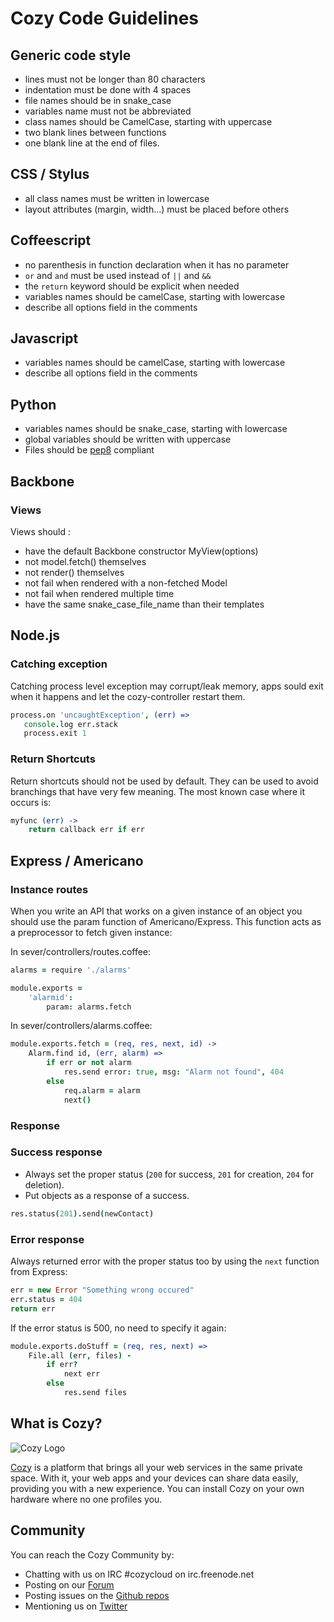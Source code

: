 # Cozy Code Guidelines

## Generic code style

* lines must not be longer than 80 characters
* indentation must be done with 4 spaces
* file names should be in snake\_case
* variables name must not be abbreviated
* class names should be CamelCase, starting with uppercase
* two blank lines between functions
* one blank line at the end of files.

## CSS / Stylus

* all class names must be written in lowercase
* layout attributes (margin, width...) must be placed before others

## Coffeescript

* no parenthesis in function declaration when it has no parameter
* `or` and `and` must be used instead of `||` and `&&`
* the `return` keyword should be explicit when needed
* variables names should be camelCase, starting with lowercase
* describe all options field in the comments

## Javascript

* variables names should be camelCase, starting with lowercase
* describe all options field in the comments

## Python

* variables names should be snake\_case, starting with lowercase
* global variables should be written with uppercase
* Files should be [pep8](http://www.python.org/dev/peps/pep-0008/) compliant

## Backbone

### Views

Views should :
- have the default Backbone constructor MyView(options)
- not model.fetch() themselves
- not render() themselves
- not fail when rendered with a non-fetched Model
- not fail when rendered multiple time
- have the same snake\_case\_file\_name than their templates

## Node.js

### Catching exception

Catching process level exception may corrupt/leak memory, apps sould exit when
it happens and let the cozy-controller restart them.

```coffee
process.on 'uncaughtException', (err) =>
   console.log err.stack
   process.exit 1
```

### Return Shortcuts

Return shortcuts should not be used by default. They can be used to avoid branchings that have very few meaning. The most known case where it occurs is:

```coffeescript
myfunc (err) ->
    return callback err if err
```


## Express / Americano

### Instance routes

When you write an API that works on a given instance of an object you should
use the param function of Americano/Express. This function acts as a
preprocessor to fetch given instance:

In sever/controllers/routes.coffee:

```coffee
alarms = require './alarms'

module.exports =
    'alarmid':
        param: alarms.fetch
```

In sever/controllers/alarms.coffee:

```coffee
module.exports.fetch = (req, res, next, id) ->
    Alarm.find id, (err, alarm) =>
        if err or not alarm
            res.send error: true, msg: "Alarm not found", 404
        else
            req.alarm = alarm
            next()
```

### Response

### Success response

* Always set the proper status (`200` for success, `201` for creation, `204` for deletion).
* Put objects as a response of a success.

```coffeescript
res.status(201).send(newContact)
```

### Error response

Always returned error with the proper status too by using the `next` function from Express:

```coffeescript
err = new Error "Something wrong occured"
err.status = 404
return err
```

If the error status is 500, no need to specify it again:

```coffee
module.exports.doStuff = (req, res, next) =>
    File.all (err, files) -
        if err?
            next err
        else
            res.send files
```

## What is Cozy?

![Cozy Logo](https://raw.github.com/mycozycloud/cozy-setup/gh-pages/assets/images/happycloud.png)

[Cozy](http://cozy.io) is a platform that brings all your web services in the
same private space.  With it, your web apps and your devices can share data
easily, providing you with a new experience. You can install Cozy on your own
hardware where no one profiles you. 

## Community 

You can reach the Cozy Community by:

* Chatting with us on IRC #cozycloud on irc.freenode.net
* Posting on our [Forum](https://groups.google.com/forum/?fromgroups#!forum/cozy-cloud)
* Posting issues on the [Github repos](https://github.com/mycozycloud/)
* Mentioning us on [Twitter](http://twitter.com/mycozycloud)
